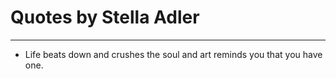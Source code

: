 # Quotes by Stella Adler

---

- Life beats down and crushes the soul and art reminds you that you have one.
